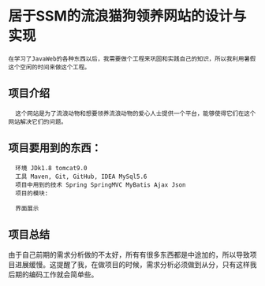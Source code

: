 # 居于SSM的流浪猫狗领养网站的设计与实现 
    在学习了JavaWeb的各种东西以后，我需要做个工程来巩固和实践自己的知识，所以我利用暑假这个空闲的时间来做这个工程。
   ## 项目介绍
      这个网站是为了流浪动物和想要领养流浪动物的爱心人士提供一个平台，能够使得它们在这个网站解决它们的问题。
## 项目要用到的东西：
      环境 JDk1.8 tomcat9.0
      工具 Maven, Git, GitHub, IDEA MySql5.6
      项目中用到的技术 Spring SpringMVC MyBatis Ajax Json
      项目的模块:
        
      界面展示
      
## 项目总结
  由于自己前期的需求分析做的不太好，所有有很多东西都是中途加的，所以导致项目进展缓慢。这提醒了我，在做项目的时候，需求分析必须做到从分，只有这样我后期的编码工作就会简单些。
